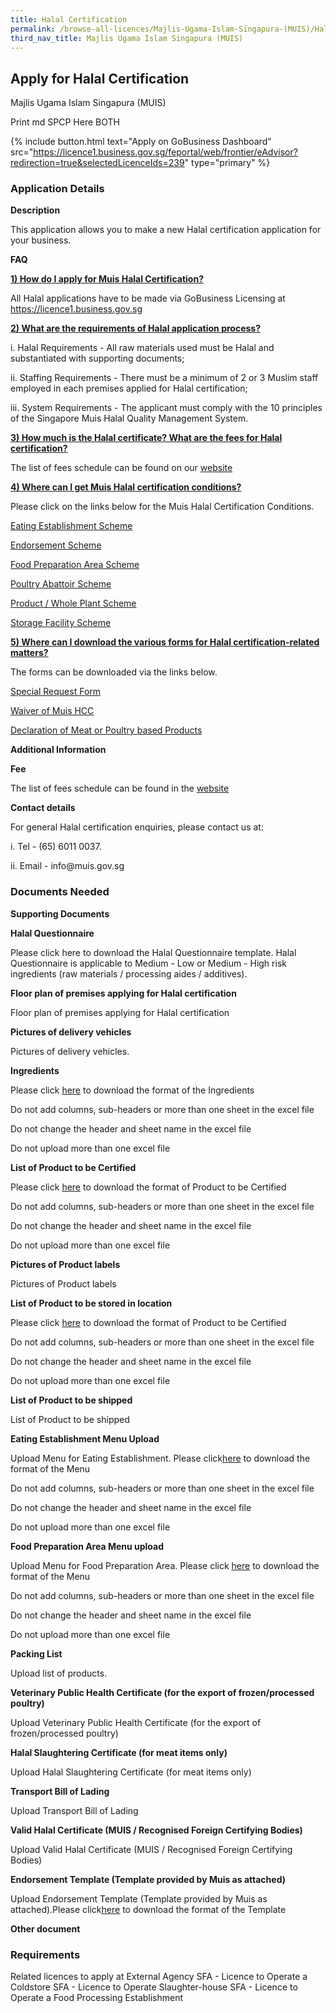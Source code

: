 ```yaml
---
title: Halal Certification
permalink: /browse-all-licences/Majlis-Ugama-Islam-Singapura-(MUIS)/Halal-Certification
third_nav_title: Majlis Ugama Islam Singapura (MUIS)
---
```


## Apply for Halal Certification

Majlis Ugama Islam Singapura (MUIS)

Print md SPCP Here BOTH

{% include button.html text="Apply on GoBusiness Dashboard" src="https://licence1.business.gov.sg/feportal/web/frontier/eAdvisor?redirection=true&selectedLicenceIds=239" type="primary" %}

### Application Details

<p><strong>Description</strong></p>
<p>This application allows you to make a new Halal certification application for your business.</p>
<p><strong>FAQ</strong></p>
<p><strong><u>1) How do I apply for Muis Halal Certification?</u></strong></p>
<p>All Halal applications have to be made via GoBusiness Licensing at <a href="https://licence1.business.gov.sg/">https://licence1.business.gov.sg</a></p>
<p><strong><u>2) What are the requirements of Halal application process?</u></strong></p>
<p>i. Halal Requirements - All raw materials used must be Halal and substantiated with supporting documents;</p>
<p>ii. Staffing Requirements - There must be a minimum of 2 or 3 Muslim staff employed in each premises applied for Halal certification;</p>
<p>iii. System Requirements - The applicant must comply with the 10 principles of the Singapore Muis Halal Quality Management System.</p>
<p><strong><u>3) How much is the Halal certificate? What are the fees for Halal certification?</u></strong></p>
<p>The list of fees schedule can be found on our <a href="https://www.muis.gov.sg/-/media/Files/Halal/Documents/Fees-Revision---WEF-1-Feb-2018.pdf">website</a></p>
<p><strong><u>4) Where can I get Muis Halal certification conditions?</u></strong></p>
<p>Please click on the links below for the Muis Halal Certification Conditions.</p>
<p><a href="https://licence1.business.gov.sg/documents/13101/4170957/HCC_EE_Scheme_Jun2016.pdf/2e55b712-2f56-4306-b07d-e9ea4d9ef6d0">Eating Establishment Scheme</a></p>
<p><a href="https://licence1.business.gov.sg/documents/13101/4170957/HCC-EN_Scheme_Jun2016.pdf/001cf1e0-abe6-4da7-820f-8057e2efa89d">Endorsement Scheme</a></p>
<p><a href="https://licence1.business.gov.sg/documents/13101/4170957/HCC-FPA_Scheme_Jun2016.pdf/6effb908-4a9e-4a97-86b7-fe24dd52d9de">Food Preparation Area Scheme</a></p>
<p><a href="https://licence1.business.gov.sg/documents/13101/4170957/HCC+PA+Scheme+Jun2016.pdf/a7aec888-5765-4bda-b62e-eef3914293d0">Poultry Abattoir Scheme</a></p>
<p><a href="https://licence1.business.gov.sg/documents/13101/4170957/HCC-PRO_WP_Schemes_Jun2016.pdf/ce2f8e0b-c06f-43db-904e-a8f8b46203da">Product / Whole Plant Scheme</a></p>
<p><a href="https://licence1.business.gov.sg/documents/13101/4170957/HCC-SF_Scheme+Jun2016.pdf/e79db944-838b-4e64-95be-ee1a35a7666c">Storage Facility Scheme</a></p>
<p><strong><u>5) Where can I download the various forms for Halal certification-related matters?</u></strong></p>
<p>The forms can be downloaded via the links below.</p>
<p><a href="https://licence1.business.gov.sg/documents/13101/4170957/Special+Request+Form+v6+%28Updated+Jan+2016%29.pdf/1db01b6a-c361-4ad0-b2a6-825583ea107b">Special Request Form</a></p>
<p><a href="https://licence1.business.gov.sg/documents/13101/4170957/Waiver+of+Muis+HCC+v5+%28Updated+Dec+2015%29.pdf/b0d09827-abdd-4f98-b002-8d41bc4a59b1">Waiver of Muis HCC</a></p>
<p><a href="https://licence1.business.gov.sg/documents/13101/4170957/Declaration+of+Meat+or+Poultry+based+Products+v3+%28updated+Dec+2015%29.pdf/13c78604-bc5b-4624-a00e-81b8715a45b0">Declaration of Meat or Poultry based Products</a></p>

**Additional Information**

<p><strong>Fee</strong></p>
<p>The list of fees schedule can be found in the <a href="https://www.muis.gov.sg/Halal/Halal-Certification/Application-Fees" >website</a></p>
<p><strong>Contact details</strong></p>
<p>For general Halal certification enquiries, please contact us at:</p>
<p>i. Tel - (65) 6011 0037.</p>
<p>ii. Email - info@muis.gov.sg</p>

### Documents Needed

<p><strong>Supporting Documents</strong></p>
<p><strong>Halal Questionnaire</strong></p>
<p>Please click here to download the Halal Questionnaire template. Halal Questionnaire is applicable to Medium - Low or Medium - High risk ingredients (raw materials / processing aides / additives).</p>
<p><strong>Floor plan of premises applying for Halal certification</strong></p>
<p>Floor plan of premises applying for Halal certification</p>
<p><strong>Pictures of delivery vehicles</strong></p>
<p>Pictures of delivery vehicles.</p>
<p><strong>Ingredients</strong></p>
<p>Please click <a href="https://licence1.business.gov.sg/feportal/documents/13101/1286083/Import_Items.xls/83bfc8ce-0a72-4ef0-a0a7-5c78ad04b72f"><u>here</u></a> to download the format of the Ingredients</p>
<p>Do not add columns, sub-headers or more than one sheet in the excel file</p>
<p>Do not change the header and sheet name in the excel file</p>
<p>Do not upload more than one excel file</p>
<p><strong>List of Product to be Certified</strong></p>
<p>Please click&nbsp;<a href="https://licence1.business.gov.sg/feportal/documents/13101/1286083/Import_Items.xls/83bfc8ce-0a72-4ef0-a0a7-5c78ad04b72f"><u>here</u></a> to download the format of Product to be Certified</p>
<p>Do not add columns, sub-headers or more than one sheet in the excel file</p>
<p>Do not change the header and sheet name in the excel file</p>
<p>Do not upload more than one excel file</p>
<p><strong>Pictures of Product labels</strong></p>
<p>Pictures of Product labels</p>
<p><strong>List of Product to be stored in location</strong></p>
<p>Please click&nbsp;<a href="https://licence1.business.gov.sg/feportal/documents/13101/1286083/Import_Items.xls/83bfc8ce-0a72-4ef0-a0a7-5c78ad04b72f"><u>here</u></a> to download the format of Product to be Certified</p>
<p>Do not add columns, sub-headers or more than one sheet in the excel file</p>
<p>Do not change the header and sheet name in the excel file</p>
<p>Do not upload more than one excel file</p>
<p><strong>List of Product to be shipped</strong></p>
<p>List of Product to be shipped</p>
<p><strong>Eating Establishment Menu Upload</strong></p>
<p>Upload Menu for Eating Establishment. Please click<a href="https://licence1.business.gov.sg/feportal/documents/13101/1286083/Import_Items.xls/83bfc8ce-0a72-4ef0-a0a7-5c78ad04b72f"><u>here</u></a> to download the format of the Menu</p>
<p>Do not add columns, sub-headers or more than one sheet in the excel file</p>
<p>Do not change the header and sheet name in the excel file</p>
<p>Do not upload more than one excel file</p>
<p><strong>Food Preparation Area Menu upload</strong></p>
<p>Upload Menu for Food Preparation Area. Please click&nbsp;<a href="https://licence1.business.gov.sg/feportal/documents/13101/1286083/Import_Items.xls/83bfc8ce-0a72-4ef0-a0a7-5c78ad04b72f"><u>here</u></a> to download the format of the Menu</p>
<p>Do not add columns, sub-headers or more than one sheet in the excel file</p>
<p>Do not change the header and sheet name in the excel file</p>
<p>Do not upload more than one excel file</p>
<p><strong>Packing List</strong></p>
<p>Upload list of products.</p>
<p><strong>Veterinary Public Health Certificate (for the export of frozen/processed poultry)</strong></p>
<p>Upload Veterinary Public Health Certificate (for the export of frozen/processed poultry)</p>
<p><strong>Halal Slaughtering Certificate (for meat items only)</strong></p>
<p>Upload Halal Slaughtering Certificate (for meat items only)</p>
<p><strong>Transport Bill of Lading</strong></p>
<p>Upload Transport Bill of Lading</p>
<p><strong>Valid Halal Certificate (MUIS / Recognised Foreign Certifying Bodies)</strong></p>
<p>Upload Valid Halal Certificate (MUIS / Recognised Foreign Certifying Bodies)</p>
<p><strong>Endorsement Template (Template provided by Muis as attached)</strong></p>
<p>Upload Endorsement Template (Template provided by Muis as attached).Please click<a href="https://licence1.business.gov.sg/feportal/documents/13101/1286083/TEMPLATE+FOR+ENN+SCHEME.pdf/53064614-4146-464f-9c43-17af0ce0f0fc"><u>here</u></a> to download the format of the Template</p>
<p><strong>Other document</strong></p>


### Requirements

Related licences to apply at External Agency
SFA - Licence to Operate a Coldstore
SFA - Licence to Operate Slaughter-house
SFA - Licence to Operate a Food Processing Establishment


